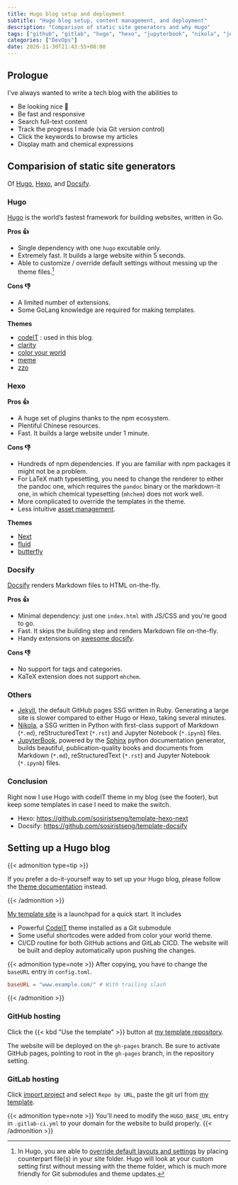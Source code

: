 ```yaml
---
title: Hugo blog setup and deployment
subtitle: "Hugo blog setup, content management, and deployment"
description: "Comparison of static site generators and why Hugo"
tags: ["github", "gitlab", "hugo", "hexo", "jupyterbook", "nikola", "jekyll", "docsify"]
categories: ["DevOps"]
date: 2020-11-30T21:43:55+08:00
---
```


## Prologue

I've always wanted to write a tech blog with the abilities to
- Be looking nice 🥰
- Be fast and responsive
- Search full-text content
- Track the progress I made (via Git version control)
- Click the keywords to browse my articles
- Display math and chemical expressions

## Comparision of static site generators

Of [Hugo](https://gohugo.io/), [Hexo](https://hexo.io/), and [Docsify](https://docsify.js.org/).

### Hugo

[Hugo](https://gohugo.io/) is the world’s fastest framework for building websites, written in Go.

**Pros 👍**
- Single dependency with one `hugo` excutable only.
- Extremely fast. It builds a large website within 5 seconds.
- Able to customize / override default settings without messing up the theme files.[^hugooverride]

[^hugooverride]: In Hugo, you are able to [override default layouts and settings](https://zwbetz.com/override-a-hugo-theme/) by placing counterpart file(s) in your site folder. Hugo will look at your custom setting first without messing with the theme folder, which is much more friendly for Git submodules and theme updates.

**Cons 👎**
- A limited number of extensions.
- Some GoLang knowledge are required for making templates.

**Themes**
- [codeIT](https://github.com/sunt-programator/CodeIT) : used in this blog.
- [clarity](https://github.com/chipzoller/hugo-clarity)
- [color your world](https://gitlab.com/rmaguiar/hugo-theme-color-your-world)
- [meme](https://github.com/reuixiy/hugo-theme-meme)
- [zzo](https://github.com/zzossig/hugo-theme-zzo)

### Hexo

**Pros 👍**
- A huge set of plugins thanks to the npm ecosystem.
- Plentiful Chinese resources.
- Fast. It builds a large website under 1 minute.

**Cons 👎**
- Hundreds of npm dependencies. If you are familiar with npm packages it might not be a problem.
- For LaTeX math typesetting, you need to change the renderer to either the pandoc one, which requires the `pandoc` binary or the markdown-it one, in which chemical typesetting (`mhchem`) does not work well.
- More complicated to override the templates in the theme.
- Less intuitive [asset management](https://hexo.io/docs/asset-folders.html).

**Themes**
- [Next](https://theme-next.js.org/)
- [fluid](https://fluid-dev.github.io/hexo-fluid-docs/)
- [butterfly](https://butterfly.js.org/)

### Docsify

[Docsify](https://docsify.js.org/) renders Markdown files to HTML on-the-fly.

**Pros 👍**
- Minimal dependency: just one `index.html` with JS/CSS and you're good to go.
- Fast. It skips the building step and renders Markdown file on-the-fly.
- Handy extensions on [awesome docsify](https://docsify.js.org/#/awesome).

**Cons 👎**
- No support for tags and categories.
- KaTeX extension does not support `mhchem`.

### Others

- [Jekyll](https://jekyllrb.com/), the default GitHub pages SSG written in Ruby. Generating a large site is slower compared to either Hugo or Hexo, taking several minutes.
- [Nikola](https://getnikola.com/), a SSG written in Python with first-class support of Markdown (`*.md`), reStructuredText (`*.rst`) and Jupyter Notebook (`*.ipynb`) files.
- [JupyterBook](https://jupyterbook.org), powered by the [Sphinx](https://www.sphinx-doc.org/en/master/) python documentation generator, builds beautiful, publication-quality books and documents from Markdown (`*.md`), reStructuredText (`*.rst`) and Jupyter Notebook (`*.ipynb`) files.

### Conclusion

Right now I use Hugo with codeIT theme in my blog (see the footer), but keep some templates in case I need to make the switch.

- Hexo: <https://github.com/sosiristseng/template-hexo-next>
- Docsify: <https://github.com/sosiristseng/template-docsify>


## Setting up a Hugo blog

{{< admonition type=tip >}}

If you prefer a do-it-yourself way to set up your Hugo blog, please follow the [theme documentation](https://codeit.suntprogramator.dev/theme-documentation-basics/) instead.

{{< /admonition >}}

[My template site](https://github.com/sosiristseng/template-hugo-codeit) is a launchpad for a quick start. It includes
- Powerful [CodeIT](https://github.com/sunt-programator/CodeIT/) theme installed as a Git submodule
- Some useful shortcodes were added from color your world theme.
- CI/CD routine for both GitHub actions and GitLab CICD. The website will be built and deploy automatically upon pushing the changes.

{{< admonition type=note >}}
After copying, you have to change the `baseURL` entry in `config.toml`.

```toml
baseURL = "www.example.com/" # With trailing slash
```
{{< /admonition >}}

### GitHub hosting

Click the {{< kbd "Use the template" >}} button at [my template repository](https://github.com/sosiristseng/template-hugo-clarity).

The website will be deployed on the `gh-pages` branch. Be sure to activate GitHub pages, pointing to root in the `gh-pages` branch, in the repository setting.

### GitLab hosting

Click [import project](https://gitlab.com/projects/new#import_project) and select `Repo by URL`, paste the git url from [my template](https://github.com/sosiristseng/template-hugo-clarity).

{{< admonition type=note >}}
You'll need to modify the `HUGO_BASE_URL` entry in `.gitlab-ci.yml` to your domain for the website to build properly.
{{< /admonition >}}
